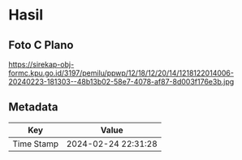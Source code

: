 # Hasil

## Foto C Plano

https://sirekap-obj-formc.kpu.go.id/3197/pemilu/ppwp/12/18/12/20/14/1218122014006-20240223-181303--48b13b02-58e7-4078-af87-8d003f176e3b.jpg


## Metadata

| Key        | Value               |
| ---------- | ------------------- |
| Time Stamp | 2024-02-24 22:31:28 |



